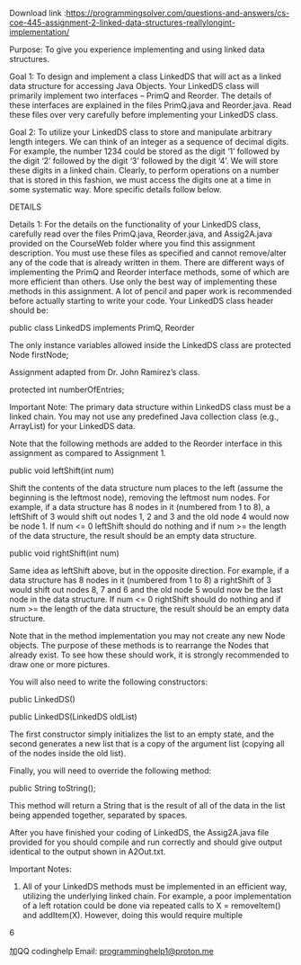Download link :https://programmingsolver.com/questions-and-answers/cs-coe-445-assignment-2-linked-data-structures-reallylongint-implementation/

Purpose: To give you experience implementing and using linked data structures.

Goal 1: To design and implement a class LinkedDS<T> that will act as a linked data structure for accessing Java Objects. Your LinkedDS<T> class will primarily implement two interfaces – PrimQ<T> and Reorder. The details of these interfaces are explained in the files PrimQ.java and Reorder.java. Read these files over very carefully before implementing your LinkedDS<T> class.

Goal 2: To utilize your LinkedDS<T> class to store and manipulate arbitrary length integers. We can think of an integer as a sequence of decimal digits. For example, the number 1234 could be stored as the digit ‘1’ followed by the digit ‘2’ followed by the digit ‘3’ followed by the digit ‘4’. We will store these digits in a linked chain. Clearly, to perform operations on a number that is stored in this fashion, we must access the digits one at a time in some systematic way. More specific details follow below.

DETAILS

Details 1: For the details on the functionality of your LinkedDS<T> class, carefully read over the files PrimQ.java, Reorder.java, and Assig2A.java provided on the CourseWeb folder where you find this assignment description. You must use these files as specified and cannot remove/alter any of the code that is already written in them. There are different ways of implementing the PrimQ<T> and Reorder interface methods, some of which are more efficient than others. Use only the best way of implementing these methods in this assignment. A lot of pencil and paper work is recommended before actually starting to write your code. Your LinkedDS<T> class header should be:

public class LinkedDS<T> implements PrimQ<T>, Reorder

The only instance variables allowed inside the LinkedDS<T> class are protected Node firstNode;

Assignment adapted from Dr. John Ramirez’s class.

protected int numberOfEntries;

Important Note: The primary data structure within LinkedDS<T> class must be a linked chain. You may not use any predefined Java collection class (e.g., ArrayList) for your LinkedDS<T> data.

Note that the following methods are added to the Reorder interface in this assignment as compared to Assignment 1.

public void leftShift(int num)

Shift the contents of the data structure num places to the left (assume the beginning is the leftmost node), removing the leftmost num nodes. For example, if a data structure has 8 nodes in it (numbered from 1 to 8), a leftShift of 3 would shift out nodes 1, 2 and 3 and the old node 4 would now be node 1. If num <= 0 leftShift should do nothing and if num >= the length of the data structure, the result should be an empty data structure.

public void rightShift(int num)

Same idea as leftShift above, but in the opposite direction. For example, if a data structure has 8 nodes in it (numbered from 1 to 8) a rightShift of 3 would shift out nodes 8, 7 and 6 and the old node 5 would now be the last node in the data structure. If num <= 0 rightShift should do nothing and if num >= the length of the data structure, the result should be an empty data structure.

Note that in the method implementation you may not create any new Node objects. The purpose of these methods is to rearrange the Nodes that already exist. To see how these should work, it is strongly recommended to draw one or more pictures.

You will also need to write the following constructors:

public LinkedDS()

public LinkedDS(LinkedDS<T> oldList)

The first constructor simply initializes the list to an empty state, and the second generates a new list that is a copy of the argument list (copying all of the nodes inside the old list).

Finally, you will need to override the following method:

public String toString();

This method will return a String that is the result of all of the data in the list being appended together, separated by spaces.

After you have finished your coding of LinkedDS<T>, the Assig2A.java file provided for you should compile and run correctly and should give output identical to the output shown in A2Out.txt.

Important Notes:

1) All of your LinkedDS methods must be implemented in an efficient way, utilizing the underlying linked chain. For example, a poor implementation of a left rotation could be done via repeated calls to X = removeItem() and addItem(X). However, doing this would require multiple

6

加QQ codinghelp Email: programminghelp1@proton.me
